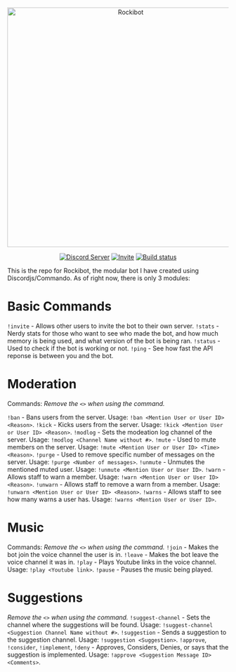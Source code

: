 <div align="center">
  <br />
  <p>
    <img src="https://discord.js.org/static/logo.svg" width="546" alt="Rockibot" /
  </p>
  <br />
  <p>
    <a href="https://discord.gg/rdGrcvW"><img src="https://img.shields.io/discord/739916829828448317?color=7289da&logo=discord&logoColor=white" alt="Discord Server" /></a>
    <a href="https://discord.com/oauth2/authorize?client_id=739923682075476089&permissions=8&scope=bot"><img src="https://img.shields.io/badge/Invite-Invite%20the%20bot!-brightgreen" alt="Invite" /></a>
     <a href="https://github.com/Rocky43007/Rockibot/actions"><img src="https://github.com/Rocky43007/Rockibot/workflows/Rockibot%20Tesing%20CI/badge.svg" alt="Build status" /></a>
      </p>
</div>



This is the repo for Rockibot, the modular bot I have created using Discordjs/Commando. As of right now, there is only 3 modules:

# Basic Commands
`!invite` - Allows other users to invite the bot to their own server.
`!stats` - Nerdy stats for those who want to see who made the bot, and how much memory is being used, and what version of the bot is being ran.
`!status` - Used to check if the bot is working or not.
`!ping` - See how fast the API reponse is between you and the bot.

# Moderation
Commands:
*Remove the `<>` when using the command.*

`!ban` - Bans users from the server. Usage: `!ban <Mention User or User ID> <Reason>`.
`!kick` - Kicks users from the server. Usage: `!kick <Mention User or User ID> <Reason>`.
`!modlog` - Sets the modeation log channel of the server. Usage: `!modlog <Channel Name without #>`.
`!mute` - Used to mute members on the server. Usage: `!mute <Mention User or User ID> <Time> <Reason>`.
`!purge` - Used to remove specific number of messages on the server. Usage: `!purge <Number of messages>`.
`!unmute` - Unmutes the mentioned muted user. Usage: `!unmute <Mention User or User ID>`.
`!warn` - Allows staff to warn a member. Usage: `!warn <Mention User or User ID> <Reason>`.
`!unwarn` - Allows staff to remove a warn from a member. Usage: `!unwarn <Mention User or User ID> <Reason>`.
`!warns` - Allows staff to see how many warns a user has. Usage: `!warns <Mention User or User ID>`.

# Music
Commands:
*Remove the `<>` when using the command.*
`!join` - Makes the bot join the voice channel the user is in.
`!leave` - Makes the bot leave the voice channel it was in.
`!play` - Plays Youtube links in the voice channel. Usage: `!play <Youtube link>`.
`!pause` - Pauses the music being played.

# Suggestions
*Remove the `<>` when using the command.*
`!suggest-channel` - Sets the channel where the suggestions will be found. Usage: `!suggest-channel <Suggestion Channel Name without #>`.
`!suggestion` - Sends a suggestion to the suggestion channel. Usage: `!suggestion <Suggestion>`.
`!approve`, `!consider`, `!implement`, `!deny` - Approves, Considers, Denies, or says that the suggestion is implemented. Usage: `!approve <Suggestion Message ID> <Comments>`.

